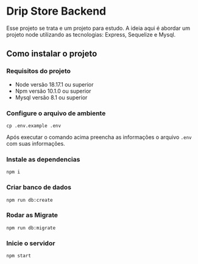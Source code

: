 # Drip Store Backend

Esse projeto se trata e um projeto para estudo.
A ideia aqui é abordar um projeto node utilizando as tecnologias: Express, Sequelize e Mysql.

## Como instalar o projeto
### Requisitos do projeto
- Node versão 18.17.1 ou superior
- Npm versão 10.1.0 ou superior
- Mysql versão 8.1 ou superior

### Configure o arquivo de ambiente
```
cp .env.example .env
```
Após executar o comando acima preencha as informações o arquivo `.env` com suas informações.

### Instale as dependencias
```
npm i
```

### Criar banco de dados
```
npm run db:create
```

### Rodar as Migrate
```
npm run db:migrate
```

### Inicie o servidor
```
npm start
```
